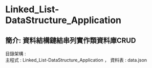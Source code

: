 # Linked_List-DataStructure_Application
## 簡介: 資料結構鏈結串列實作類資料庫CRUD
目錄架構 : <br>
主程式 : Linked_List-DataStructure_Application ， 資料表 : data.json
